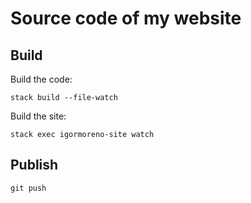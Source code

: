 # Source code of my website

## Build

Build the code:
```
stack build --file-watch
```

Build the site:
```
stack exec igormoreno-site watch
```

## Publish

```
git push
```
